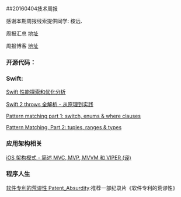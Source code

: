 
##20160404技术周报

感谢本期周报线索提供同学: 桉远.

周报汇总 [地址](https://github.com/BaiduHiDeviOS/iOS-Tech-Weekly)

周报博客 [地址](http://baiduhidevios.github.io/)



### 开源代码：


### Swift:

[Swift 性能探索和优化分析](https://onevcat.com/2016/02/swift-performance/)

[Swift 2 throws 全解析 - 从原理到实践](https://onevcat.com/2016/03/swift-throws/)

[Pattern matching part 1: switch, enums & where clauses](http://alisoftware.github.io/swift/2016/03/27/pattern-matching-1/)

[Pattern Matching, Part 2: tuples, ranges & types](http://alisoftware.github.io/swift/2016/03/30/pattern-matching-2/)

### 应用架构相关

[iOS 架构模式 - 简述 MVC, MVP, MVVM 和 VIPER (译)](https://blog.coding.net/blog/ios-architecture-patterns)


### 程序人生
[软件专利的荒谬性 Patent_Absurdity](http://www.tudou.com/programs/view/RIqCrm7sn-8/):推荐一部纪录片《软件专利的荒谬性》
